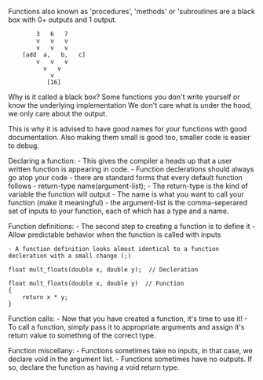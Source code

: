 Functions also known as 'procedures', 'methods' or 'subroutines are a black box with 0+ outputs and 1 output.

            3   6   7
            v   v   v
            v   v   v
        [add  a,   b,   c]
            v   v   v
              v   v
                v
               [16]

Why is it called a black box? 
Some functions you don't write yourself or know the underlying implementation
We don't care what is under the hood, we only care about the output.

This is why it is advised to have good names for your functions with good documentation.
Also making them small is good too, smaller code is easier to debug.

Declaring a function: 
    - This gives the compiler a heads up that a user written function is appearing in code.
    - Function declerations should always go atop your code
    - there are standard forms that every default function follows
        - return-type name(argument-list);
            - The return-type is the kind of variable the function will output
            - The name is what you want to call your function (make it meaningful)
            - the argument-list is the comma-seperared set of inputs to your function, each of which has a type and a name.

Function definitions:
    - The second step to creating a function is to define it
    - Allow predictable behavior when the function is called with inputs

    - A function definition looks almost identical to a function decleration with a small change (;)

    float mult_floats(double x, double y);  // Decleration

    float mult_floats(double x, double y)  // Function
    {
        return x * y;
    }

Function calls:
    - Now that you have created a function, it's time to use it!
    - To call a function, simply pass it to appropriate arguments and assign it's return value to something of the correct type.

Function miscellany:
    - Functions sometimes take no inputs, in that case, we declare void in the argument list.
    - Functions sometimes have no outputs. If so, declare the function as having a void return type.

    
